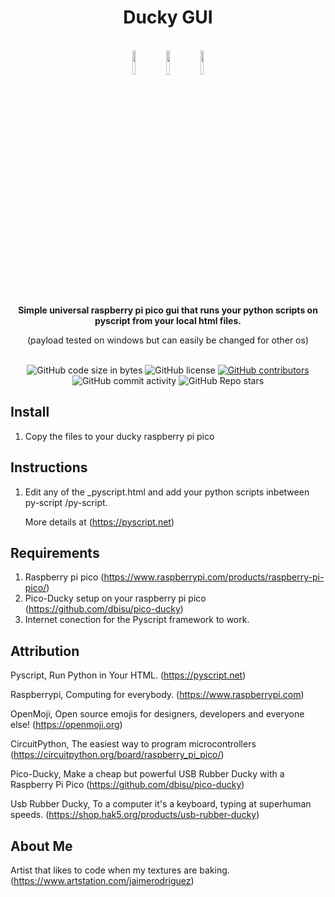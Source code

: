<h1 align="center">Ducky GUI</h1>

<br />

<div align="center">

<img src="https://github.com/jaime-rodriguez-art/Pico-Ducky-Pyscript-GUI/blob/main/images/raspberry.svg" width=10% height=10%>
<img src="https://github.com/jaime-rodriguez-art/Pico-Ducky-Pyscript-GUI/blob/main/images/ducky.svg" width=10% height=10%>
<img src="https://github.com/jaime-rodriguez-art/Pico-Ducky-Pyscript-GUI/blob/main/images/raspberry.svg" width=10% height=10%>

</div>

<br />

<div align="center">
  <strong>Simple universal raspberry pi pico gui that runs your python scripts on pyscript from your local html files.</strong>
  
  (payload tested on windows but can easily be changed for other os)
  
</div>

<br />

<div align="center">
  <img alt="GitHub code size in bytes" src="https://img.shields.io/github/languages/code-size/jaime-rodriguez-art/Pico-Ducky-Pyscript-GUI">
  <img alt="GitHub license" src="https://img.shields.io/github/license/jaime-rodriguez-art/Pico-Ducky-Pyscript-GUI">
  <a href="https://github.com/jaime-rodriguez-art/Pico-Ducky-Pyscript-GUI/graphs/contributors"><img alt="GitHub contributors" src="https://img.shields.io/github/contributors/jaime-rodriguez-art/Pico-Ducky-Pyscript-GUI"></a>
  <img alt="GitHub commit activity" src="https://img.shields.io/github/commit-activity/m/jaime-rodriguez-art/Pico-Ducky-Pyscript-GUI">
  <img alt="GitHub Repo stars" src="https://img.shields.io/github/stars/jaime-rodriguez-art/Pico-Ducky-Pyscript-GUI">
</div>

## Install

1. Copy the files to your ducky raspberry pi pico 

## Instructions

1. Edit any of the _pyscript.html and add your python scripts inbetween py-script /py-script.
   
   More details at (https://pyscript.net)

## Requirements

1. Raspberry pi pico (https://www.raspberrypi.com/products/raspberry-pi-pico/)
2. Pico-Ducky setup on your raspberry pi pico (https://github.com/dbisu/pico-ducky)
3. Internet conection for the Pyscript framework to work.

## Attribution

Pyscript, Run Python in Your HTML. (https://pyscript.net)

Raspberrypi, Computing for everybody. (https://www.raspberrypi.com)

OpenMoji, Open source emojis for designers, developers and everyone else! (https://openmoji.org)

CircuitPython, The easiest way to program microcontrollers (https://circuitpython.org/board/raspberry_pi_pico/)

Pico-Ducky, Make a cheap but powerful USB Rubber Ducky with a Raspberry Pi Pico (https://github.com/dbisu/pico-ducky)

Usb Rubber Ducky, To a computer it's a keyboard, typing at superhuman speeds. (https://shop.hak5.org/products/usb-rubber-ducky)

## About Me

Artist that likes to code when my textures are baking. (https://www.artstation.com/jaimerodriguez)
